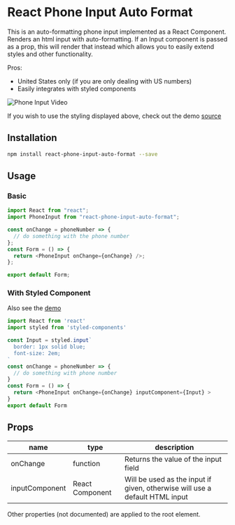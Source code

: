 # React Phone Input Auto Format

This is an auto-formatting phone input implemented as a React Component. Renders an html input with auto-formatting. If an Input component is passed as a prop, this will render that instead which allows you to easily extend styles and other functionality.

Pros:

* United States only (if you are only dealing with US numbers)
* Easily integrates with styled components

![Phone Input Video](https://media.giphy.com/media/xULW8JUzLEJL5Gjf4A/giphy.gif)

If you wish to use the styling displayed above, check out the demo [source](demo/styledInput.js)

## Installation

```sh
npm install react-phone-input-auto-format --save
```

## Usage

### Basic

```js
import React from "react";
import PhoneInput from "react-phone-input-auto-format";

const onChange = phoneNumber => {
  // do something with the phone number
};
const Form = () => {
  return <PhoneInput onChange={onChange} />;
};

export default Form;
```

### With Styled Component

Also see the [demo](https://jim-moody.github.io/react-phone-input-auto-format)

```js
import React from 'react'
import styled from 'styled-components'

const Input = styled.input`
  border: 1px solid blue;
  font-size: 2em;
`
const onChange = phoneNumber => {
  // do something with phone number
}
const Form = () => {
  return <PhoneInput onChange={onChange} inputComponent={Input} >
}
export default Form
```

## Props

| name           | type            | description                                                                 |
| -------------- | --------------- | --------------------------------------------------------------------------- |
| onChange       | function        | Returns the value of the input field                                        |
| inputComponent | React Component | Will be used as the input if given, otherwise will use a default HTML input |

Other properties (not documented) are applied to the root element.
